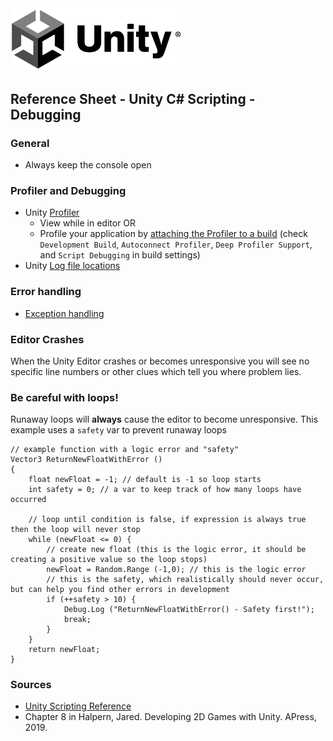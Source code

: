 

<img width="275" src="../assets/img/logos/logo-unity-b-w.png">

## Reference Sheet - Unity C# Scripting - Debugging


### General

- Always keep the console open



### Profiler and Debugging

- Unity [Profiler](https://docs.unity3d.com/Manual/Profiler.html)
	- View while in editor OR
	- Profile your application by [attaching the Profiler to a build](https://docs.unity3d.com/2021.3/Documentation/Manual/profiler-profiling-applications.html) (check `Development Build`, `Autoconnect Profiler`, `Deep Profiler Support`, and `Script Debugging` in build settings)
- Unity [Log file locations](https://docs.unity3d.com/Manual/LogFiles.html)




### Error handling

- [Exception handling](https://forum.unity.com/threads/exception-handling-how-it-work.289511/#post-1910871)






### Editor Crashes

When the Unity Editor crashes or becomes unresponsive you will see no specific line numbers or other clues which tell you where problem lies.



### Be careful with loops!

Runaway loops will **always** cause the editor to become unresponsive. This example uses a `safety` var to prevent runaway loops

```
// example function with a logic error and "safety"
Vector3 ReturnNewFloatWithError ()
{
    float newFloat = -1; // default is -1 so loop starts
    int safety = 0; // a var to keep track of how many loops have occurred

    // loop until condition is false, if expression is always true then the loop will never stop
    while (newFloat <= 0) {
        // create new float (this is the logic error, it should be creating a positive value so the loop stops)
        newFloat = Random.Range (-1,0); // this is the logic error
        // this is the safety, which realistically should never occur, but can help you find other errors in development
        if (++safety > 10) {
            Debug.Log ("ReturnNewFloatWithError() - Safety first!");
            break;
        }
    }
    return newFloat;
}
```



### Sources
- [Unity Scripting Reference](https://docs.unity3d.com/ScriptReference/index.html)
- Chapter 8 in Halpern, Jared. Developing 2D Games with Unity. APress, 2019.
